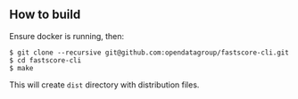 ## How to build
Ensure docker is running, then:
```
$ git clone --recursive git@github.com:opendatagroup/fastscore-cli.git
$ cd fastscore-cli
$ make
```

This will create `dist` directory with distribution files.
